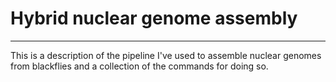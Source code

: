 # Hybrid nuclear genome assembly

___

This is a description of the pipeline I've used to assemble nuclear genomes from blackflies and a collection of the commands for doing so.

